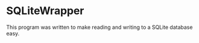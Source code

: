 SQLiteWrapper
=============

This program was written to make reading and writing to a SQLite database easy.

